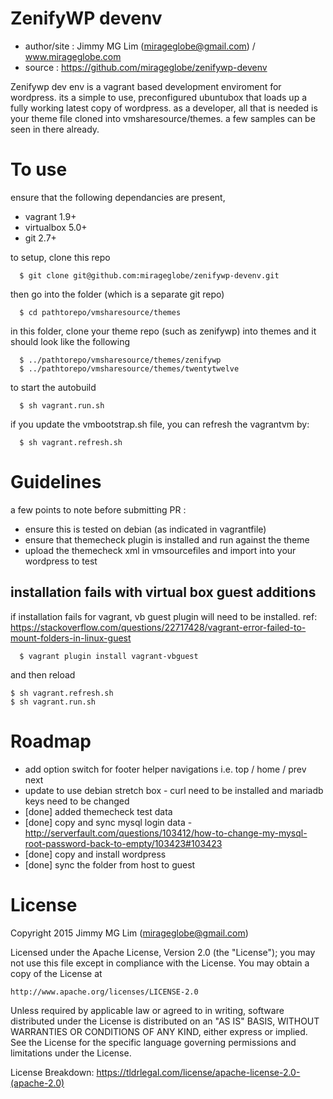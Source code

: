 # ZenifyWP devenv #

- author/site : Jimmy MG Lim (mirageglobe@gmail.com) / www.mirageglobe.com
- source : https://github.com/mirageglobe/zenifywp-devenv

Zenifywp dev env is a vagrant based development enviroment for wordpress. its a simple to use, preconfigured ubuntubox that loads up a fully working latest copy of wordpress. as a developer, all that is needed is your theme file cloned into vmsharesource/themes. a few samples can be seen in there already.

# To use #

ensure that the following dependancies are present,
- vagrant 1.9+
- virtualbox 5.0+
- git 2.7+

to setup, clone this repo
```
  $ git clone git@github.com:mirageglobe/zenifywp-devenv.git
```

then go into the folder (which is a separate git repo)
```
  $ cd pathtorepo/vmsharesource/themes
```

in this folder, clone your theme repo (such as zenifywp) into themes and it should look like the following
```
  $ ../pathtorepo/vmsharesource/themes/zenifywp
  $ ../pathtorepo/vmsharesource/themes/twentytwelve
```

to start the autobuild
```
  $ sh vagrant.run.sh
```

if you update the vmbootstrap.sh file, you can refresh the vagrantvm by:
```
  $ sh vagrant.refresh.sh
```

# Guidelines #

a few points to note before submitting PR :

- ensure this is tested on debian (as indicated in vagrantfile)
- ensure that themecheck plugin is installed and run against the theme
- upload the themecheck xml in vmsourcefiles and import into your wordpress to test

## installation fails with virtual box guest additions

if installation fails for vagrant, vb guest plugin will need to be installed.
ref: https://stackoverflow.com/questions/22717428/vagrant-error-failed-to-mount-folders-in-linux-guest
```
  $ vagrant plugin install vagrant-vbguest
```

and then reload
```
$ sh vagrant.refresh.sh
$ sh vagrant.run.sh
```

# Roadmap #

- add option switch for footer helper navigations i.e. top / home / prev next
- update to use debian stretch box - curl need to be installed and mariadb keys need to be changed
- [done] added themecheck test data
- [done] copy and sync mysql login data - http://serverfault.com/questions/103412/how-to-change-my-mysql-root-password-back-to-empty/103423#103423
- [done] copy and install wordpress
- [done] sync the folder from host to guest

# License

Copyright 2015 Jimmy MG Lim (mirageglobe@gmail.com)

Licensed under the Apache License, Version 2.0 (the "License");
you may not use this file except in compliance with the License.
You may obtain a copy of the License at

    http://www.apache.org/licenses/LICENSE-2.0

Unless required by applicable law or agreed to in writing, software
distributed under the License is distributed on an "AS IS" BASIS,
WITHOUT WARRANTIES OR CONDITIONS OF ANY KIND, either express or implied.
See the License for the specific language governing permissions and
limitations under the License.

License Breakdown: https://tldrlegal.com/license/apache-license-2.0-(apache-2.0)
